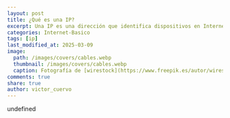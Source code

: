 ```yaml
---
layout: post
title: ¿Qué es una IP?
excerpt: Una IP es una dirección que identifica dispositivos en Internet, y puede ser pública o privada, estática o dinámica.
categories: Internet-Basico
tags: [ip]
last_modified_at: 2025-03-09
image:
  path: /images/covers/cables.webp
  thumbnail: /images/covers/cables.webp
  caption: Fotografía de [wirestock](https://www.freepik.es/autor/wirestock)
comments: true
share: true
author: victor_cuervo
---
```

undefined